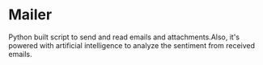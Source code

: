 # Mailer
Python built script to send and read emails and attachments.Also, it's powered with artificial intelligence to analyze the sentiment from received emails.
